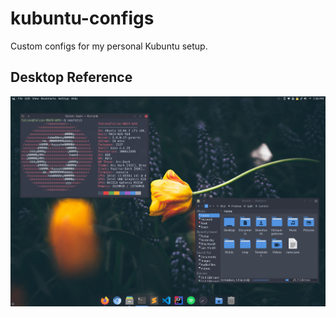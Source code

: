 # kubuntu-configs
Custom configs for my personal Kubuntu setup.

## Desktop Reference
<p align="center">
  <img src=Screenshot_20200112_194036.png>
</p>

